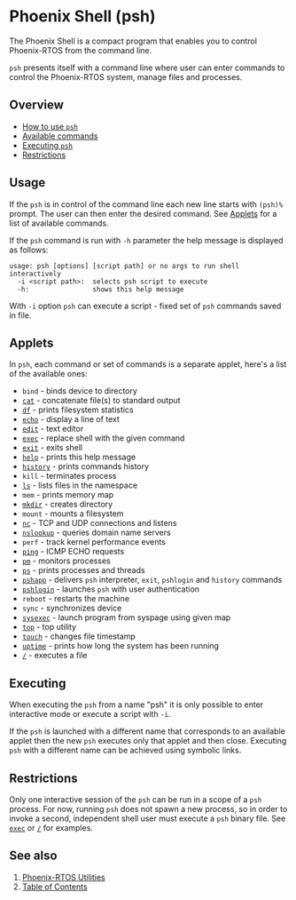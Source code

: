 # Phoenix Shell (psh)

The Phoenix Shell is a compact program that enables you to control Phoenix-RTOS from the command line.

`psh` presents itself with a command line where user can enter commands to control the Phoenix-RTOS system, manage files and processes. 

## Overview
 - [How to use `psh`](#Usage)
 - [Available commands](#Applets)
 - [Executing `psh`](#Executing)
 - [Restrictions](#Restrictions)

## Usage
If the `psh` is in control of the command line each new line starts with `(psh)%` prompt. The user can then enter the desired command. See [Applets](#Applets) for a list of available commands.

If the `psh` command is run with `-h` parameter the help message is displayed as follows:
```
usage: psh [options] [script path] or no args to run shell interactively
  -i <script path>:  selects psh script to execute
  -h:                shows this help message
```

With `-i` option `psh` can execute a script - fixed set of `psh` commands saved in file.

## Applets

In `psh`, each command or set of commands is a separate applet, here's a list of the available ones:

* `bind`       - binds device to directory
* [`cat`](psh-applets/cat.md)        - concatenate file(s) to standard output
* [`df`](psh-applets/df.md) - prints filesystem statistics
* [`echo`](psh-applets/echo.md)       - display a line of text
* [`edit`](psh-applets/edit.md) - text editor
* [`exec`](psh-applets/exec.md)       - replace shell with the given command
* [`exit`](psh-applets/exit.md)       - exits shell
* [`help`](psh-applets/help.md)       - prints this help message
* [`history`](psh-applets/history.md)    - prints commands history
* `kill`       - terminates process
* [`ls`](psh-applets/ls.md)         - lists files in the namespace
* `mem`        - prints memory map
* [`mkdir`](psh-applets/mkdir.md)      - creates directory
* `mount`      - mounts a filesystem
* [`nc`](psh-applets/nc.md)         - TCP and UDP connections and listens
* [`nslookup`](psh-applets/nslookup.md)   - queries domain name servers
* `perf`       - track kernel performance events
* [`ping`](psh-applets/ping.md)       - ICMP ECHO requests
* [`pm`](psh-applets/pm.md)         - monitors processes
* [`ps`](psh-applets/ps.md)         - prints processes and threads
* [`pshapp`](psh-applets/pshapp.md)     - delivers `psh` interpreter, `exit`, `pshlogin` and `history` commands
* [`pshlogin`](psh-applets/pshlogin.md) - launches `psh` with user authentication
* `reboot`     - restarts the machine
* `sync`       - synchronizes device
* [`sysexec`](psh-applets/sysexec.md) - launch program from syspage using given map
* [`top`](psh-applets/top.md)        - top utility
* [`touch`](psh-applets/touch.md)      - changes file timestamp
* [`uptime`](psh-applets/uptime.md) - prints how long the system has been running
* [`/`](psh-applets/runfile.md)      - executes a file

## Executing
When executing the `psh` from a name "psh" it is only possible to enter interactive mode or execute a script with `-i`. 

If the `psh` is launched with a different name that corresponds to an available applet then the new `psh` executes only that applet and then close. Executing `psh` with a different name can be achieved using symbolic links.


## Restrictions

Only one interactive session of the `psh` can be run in a scope of a `psh` process. For now, running `psh` does not spawn a new process, so in order to invoke a second, independent shell user must execute a `psh` binary file. See [`exec`](psh-applets/exec.md) or [`/`](psh-applets/runfile.md) for examples.

## See also

1. [Phoenix-RTOS Utilities](README.md)
2. [Table of Contents](../README.md)

